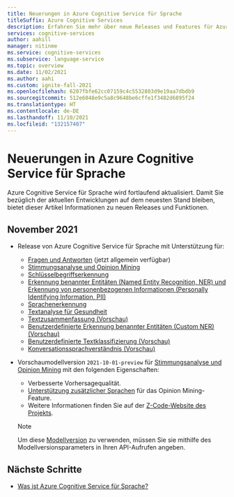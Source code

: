 ```yaml
---
title: Neuerungen in Azure Cognitive Service für Sprache
titleSuffix: Azure Cognitive Services
description: Erfahren Sie mehr über neue Releases und Features für Azure Cognitive Service for Sprache.
services: cognitive-services
author: aahill
manager: nitinme
ms.service: cognitive-services
ms.subservice: language-service
ms.topic: overview
ms.date: 11/02/2021
ms.author: aahi
ms.custom: ignite-fall-2021
ms.openlocfilehash: 6207fbfe62cc07159c4c5532803d9e19aa7dbdb9
ms.sourcegitcommit: 512e6048e9c5a8c9648be6cffe1f3482d6895f24
ms.translationtype: HT
ms.contentlocale: de-DE
ms.lasthandoff: 11/10/2021
ms.locfileid: "132157407"
---
```

# <a name="whats-new-in-azure-cognitive-service-for-language"></a>Neuerungen in Azure Cognitive Service für Sprache

Azure Cognitive Service für Sprache wird fortlaufend aktualisiert. Damit Sie bezüglich der aktuellen Entwicklungen auf dem neuesten Stand bleiben, bietet dieser Artikel Informationen zu neuen Releases und Funktionen.

## <a name="november-2021"></a>November 2021

* Release von Azure Cognitive Service für Sprache mit Unterstützung für:
    * [Fragen und Antworten](question-answering/overview.md) (jetzt allgemein verfügbar) 
    * [Stimmungsanalyse und Opinion Mining](sentiment-opinion-mining/overview.md)
    * [Schlüsselbegriffserkennung](key-phrase-extraction/overview.md)
    * [Erkennung benannter Entitäten (Named Entity Recognition, NER) und Erkennung von personenbezogenen Informationen (Personally Identifying Information, PII)](named-entity-recognition/overview.md)
    * [Sprachenerkennung](language-detection/overview.md)
    * [Textanalyse für Gesundheit](text-analytics-for-health/overview.md)
    * [Textzusammenfassung (Vorschau)](text-summarization/overview.md)
    * [Benutzerdefinierte Erkennung benannter Entitäten (Custom NER) (Vorschau)](custom-named-entity-recognition/overview.md)
    * [Benutzerdefinierte Textklassifizierung (Vorschau)](custom-classification/overview.md)
    * [Konversationssprachverständnis (Vorschau)](conversational-language-understanding/overview.md)

* Vorschaumodellversion `2021-10-01-preview` für [Stimmungsanalyse und Opinion Mining](sentiment-opinion-mining/overview.md) mit den folgenden Eigenschaften:
    * Verbesserte Vorhersagequalität.
    * [Unterstützung zusätzlicher Sprachen](sentiment-opinion-mining/language-support.md?tabs=sentiment-analysis) für das Opinion Mining-Feature.
    * Weitere Informationen finden Sie auf der [Z-Code-Website des Projekts](https://www.microsoft.com/research/project/project-zcode/).
    > [!NOTE]
    > Um diese [Modellversion](sentiment-opinion-mining/how-to/call-api.md#specify-the-sentiment-analysis-model) zu verwenden, müssen Sie sie mithilfe des Modellversionsparameters in Ihren API-Aufrufen angeben. 
 
## <a name="next-steps"></a>Nächste Schritte

* [Was ist Azure Cognitive Service für Sprache?](overview.md)  
